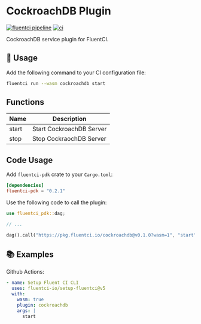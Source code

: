 # CockroachDB Plugin

[![fluentci pipeline](https://shield.fluentci.io/x/cockroachdb)](https://pkg.fluentci.io/cockroachdb)
[![ci](https://github.com/fluentci-io/services/actions/workflows/cockroachdb.yml/badge.svg)](https://github.com/fluentci-io/services/actions/workflows/cockroachdb.yml)

CockroachDB service plugin for FluentCI.

## 🚀 Usage

Add the following command to your CI configuration file:

```bash
fluentci run --wasm cockroachdb start
```

## Functions

| Name   | Description                                 |
| ------ | --------------------------------------------|
| start  | Start CockroachDB Server                    |
| stop   | Stop CockraochDB Server                     |

## Code Usage

Add `fluentci-pdk` crate to your `Cargo.toml`:

```toml
[dependencies]
fluentci-pdk = "0.2.1"
```

Use the following code to call the plugin:

```rust
use fluentci_pdk::dag;

// ...

dag().call("https://pkg.fluentci.io/cockroachdb@v0.1.0?wasm=1", "start", vec![])?;
```

## 📚 Examples

Github Actions:

```yaml
- name: Setup Fluent CI CLI
  uses: fluentci-io/setup-fluentci@v5
  with:
    wasm: true
    plugin: cockroachdb
    args: |
      start
```
